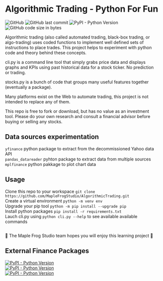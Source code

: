 # Algorithmic Trading - Python For Fun 

![GitHub](https://img.shields.io/github/license/MapleFrogStudio/AlgorithmicTrading?style=plastic)
![GitHub last commit](https://img.shields.io/github/last-commit/MapleFrogStudio/AlgorithmicTrading?style=plastic)
![PyPI - Python Version](https://img.shields.io/badge/python-3.4%2B-blue?color=blue&style=plastic)
![GitHub code size in bytes](https://img.shields.io/github/languages/code-size/MapleFrogStudio/AlgorithmicTrading?logo=github&style=plastic)  
  
  
Algorithmic trading (also called automated trading, black-box trading, or algo-trading) uses coded functions to implement well defined sets of instructions to place trades. This project helps to experiment with python code and theory behind these concepts.  
  
cli.py is a command line tool that simply grabs price data and displays graphs and KPIs using past historical data for a stock ticker. No prediction or trading.  
  
stocks.py is a bunch of code that groups many useful features together (eventually a package).  

Many platforms exist on the Web to automate trading, this project is not intended to replace any of them.  
  
This repo is free to fork or download, but has no value as an investment tool. Please do your own research and consult a financial advisor before buying or selling any stocks.  
   
## Data sources experimentation
` yfinance ` python package to extract from the decommissioned Yahoo data API  
` pandas_datareader ` pyhton package to extract data from multiple sources  
` mplfinance ` python pakkage to plot chart data  

## Usage
Clone this repo to your workspace ` git clone https://github.com/MapleFrogStudio/AlgorithmicTrading.git `  
Create a virtual environment ` python -m venv env `  
Upgrade your pip tool ` python -m pip install --upgrade pip `  
Install python packages ` pip install -r requirements.txt `  
Lauch cli.py using ` python cli.py --help ` to see available available commands  

  
##     
:frog:  The Maple Frog Studio team hopes you will enjoy this learning project  :frog:  

## External Finance Packages
[![PyPI - Python Version](https://img.shields.io/pypi/pyversions/mplfinance?label=mplfinance&logo=pypi&style=plastic)](https://pypi.org/project/mplfinance/)  
[![PyPI - Python Version](https://img.shields.io/pypi/pyversions/pandas-datareader?label=pandas-datareader&logo=pypi&style=plastic)](https://pypi.org/project/pandas-datareader/)   
[![PyPI - Python Version](https://img.shields.io/pypi/pyversions/yfinance?label=yfinance&logo=pypi&style=plastic)](https://pypi.org/project/yfinance/)  
